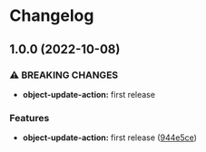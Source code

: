 # Changelog

## 1.0.0 (2022-10-08)


### ⚠ BREAKING CHANGES

* **object-update-action:** first release

### Features

* **object-update-action:** first release ([944e5ce](https://github.com/ptonini/docker-images/commit/944e5ce309b505fdbe83f9b93c03af0f40352126))
